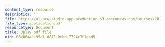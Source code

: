 ```yaml
---
content_type: resource
description: ''
file: https://ol-ocw-studio-app-production.s3.amazonaws.com/courses/20-219-becoming-the-next-bill-nye-writing-and-hosting-the-educational-show-january-iap-2015/68e86aae95afd8730cbb7724c7f1ebd5_iR6FUYCNi5A.pdf
file_type: application/pdf
resourcetype: Document
title: 3play pdf file
uid: 68e86aae-95af-d873-0cbb-7724c7f1ebd5
---
```

